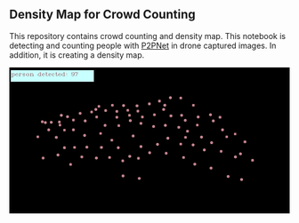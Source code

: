 ## Density Map for Crowd Counting

This repository contains crowd counting and density map. This notebook is detecting and counting people with [P2PNet](https://github.com/TencentYoutuResearch/CrowdCounting-P2PNet) in drone captured images. In addition, it is creating a density map. 

![Prediction](pred97.jpg)